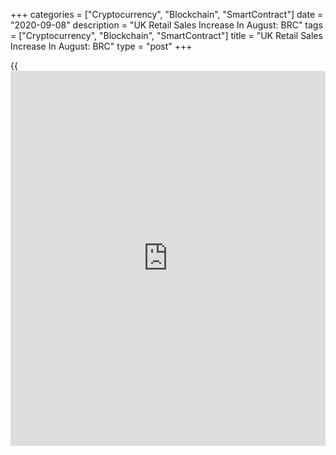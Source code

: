 +++
categories = ["Cryptocurrency", "Blockchain", "SmartContract"]
date = "2020-09-08"
description = "UK Retail Sales Increase In August: BRC"
tags = ["Cryptocurrency", "Blockchain", "SmartContract"]
title = "UK Retail Sales Increase In August: BRC"
type = "post"
+++

{{<iframe id="large-banner" src="https://www.bounty.group/#slide=6.0" width="100%" height="600" scrolling="no" style="border: 0px solid rgb(216, 221, 230); border-radius: 3px;">}}

UK retail sales increased in August driven by internet spending, reports
said citing a monthly report from the British Retail Consortium on
Tuesday.

Total retail sales advanced 3.9 percent on yearly basis in August.
Online food sales surged 42.4 percent, while in-store sales of non-food
products declined 17.8 percent.

Like-for-like sales grew 4.7 percent on year versus a 0.8 percent fall
in August.

Remote working has continued to help sales in goods, such as food,
computing, furniture and TVs, Helen Dickinson, chief executive of the
British Retail Consortium, said.

Lockdown also appears to have permanently changed some consumers'
shopping habits, with online sales continuing to boom despite shops
reopening in June, she noted.

Meanwhile, city centre retailers continue to be devastated by low
footfall and poor sales, as office workers stayed away for yet another
month, Dickinson added.

For comments and feedback [contact](https://www.playgroundfx.com/contact/): editorial@rtt[news](https://www.letsplayfx.com/blog/forex-news-website/).com

[Economic News][1]

 **What parts of the world are seeing the best (and worst) economic
performances lately? Click[here][2] to check out our [Econ Scorecard][2]
and find out! See up-to-the-moment [ranking](https://www.playgroundfx.com/blog/crypto-exchange-ranking/)s for the best and worst
performers in [GDP][3], [unemployment rate][4], [inflation][5] and much
more.**

   1. www.rtt[news](https://www.letsplayfx.com/blog/forex-news-website/).com/Content/EconomicNews.aspx
   2. www.rtt[news](https://www.letsplayfx.com/blog/forex-news-website/).com/economic-scorecard/world-rank/unemployment-rate/highest-performance.aspx
   3. www.rtt[news](https://www.letsplayfx.com/blog/forex-news-website/).com/economic-scorecard/world-rank/GDP/highest-performance.aspx
   4. www.rtt[news](https://www.letsplayfx.com/blog/forex-news-website/).com/economic-scorecard/world-rank/unemployment-rate/lowest-performance.aspx
   5. www.rtt[news](https://www.letsplayfx.com/blog/forex-news-website/).com/economic-scorecard/world-rank/CPI/highest-performance.aspx